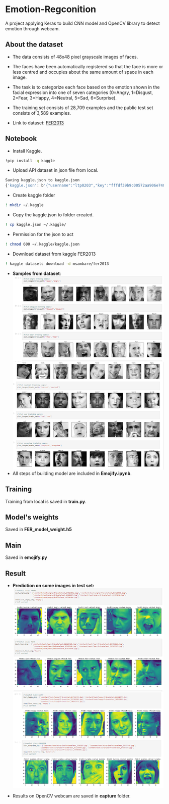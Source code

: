 # Emotion-Regconition

A project applying Keras to build CNN model and OpenCV library to detect emotion through webcam.
## About the dataset
- The data consists of 48x48 pixel grayscale images of faces. 

- The faces have been automatically registered so that the face is more or less centred and occupies about the same amount of space in each image.

- The task is to categorize each face based on the emotion shown in the facial expression into one of seven categories (0=Angry, 1=Disgust, 2=Fear, 3=Happy, 4=Neutral, 5=Sad, 6=Surprise).

- The training set consists of 28,709 examples and the public test set consists of 3,589 examples.
- Link to dataset: [FER2013](https://www.kaggle.com/datasets/msambare/fer2013)
## Notebook
- Install Kaggle.
```sh
!pip install -q kaggle

```
- Upload API dataset in json file from local.
```sh
Saving kaggle.json to kaggle.json
{'kaggle.json': b'{"username":"ltp0203","key":"fffdf39b9c00572aa906e7402280150a"}'}

```
- Create kaggle folder
```sh
! mkdir ~/.kaggle
```
- Copy the kaggle.json to folder created.
```sh
! cp kaggle.json ~/.kaggle/
```
- Permission for the json to act
```sh
! chmod 600 ~/.kaggle/kaggle.json
```
- Download dataset from kaggle FER2013
```sh
! kaggle datasets download -d msambare/fer2013
```
- **Samples from dataset**:
![alt text](https://github.com/LTPhat/Emotion-Regconition/blob/main/sample_training1.png)
![alt text](https://github.com/LTPhat/Emotion-Regconition/blob/main/sample_training2.png)
- All steps of building model are included in **Emojify.ipynb**.
## Training 
Training from local is saved in **train.py**.
## Model's weights
Saved in **FER_model_weight.h5**
## Main 
Saved in **emojify.py**
## Result
- **Prediction on some images in test set:**
![alt text](https://github.com/LTPhat/Emotion-Regconition/blob/main/predict1.png)
![alt text](https://github.com/LTPhat/Emotion-Regconition/blob/main/predict2.png)

- Results on OpenCV webcam are saved in **capture** folder.
